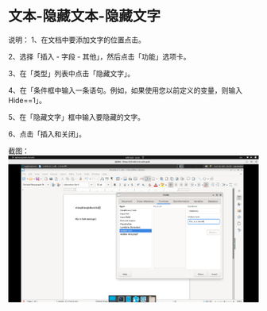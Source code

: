 # 文本-隐藏文本-隐藏文字

说明：
1、在文档中要添加文字的位置点击。

2、选择「插入 - 字段 - 其他」，然后点击「功能」选项卡。

3、在「类型」列表中点击「隐藏文字」。

4、在「条件框中输入一条语句。例如，如果使用您以前定义的变量，则输入 Hide==1」。

5、在「隐藏文字」框中输入要隐藏的文字。

6、点击「插入和关闭」。

截图：![image](./images/z38.png)
